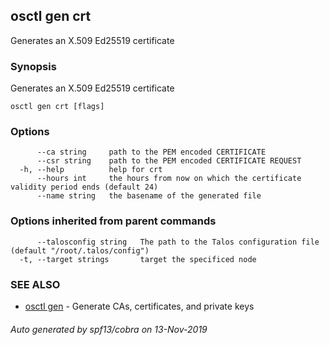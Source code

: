 <!-- markdownlint-disable -->
## osctl gen crt

Generates an X.509 Ed25519 certificate

### Synopsis

Generates an X.509 Ed25519 certificate

```
osctl gen crt [flags]
```

### Options

```
      --ca string     path to the PEM encoded CERTIFICATE
      --csr string    path to the PEM encoded CERTIFICATE REQUEST
  -h, --help          help for crt
      --hours int     the hours from now on which the certificate validity period ends (default 24)
      --name string   the basename of the generated file
```

### Options inherited from parent commands

```
      --talosconfig string   The path to the Talos configuration file (default "/root/.talos/config")
  -t, --target strings       target the specificed node
```

### SEE ALSO

* [osctl gen](osctl_gen.md)	 - Generate CAs, certificates, and private keys

###### Auto generated by spf13/cobra on 13-Nov-2019
